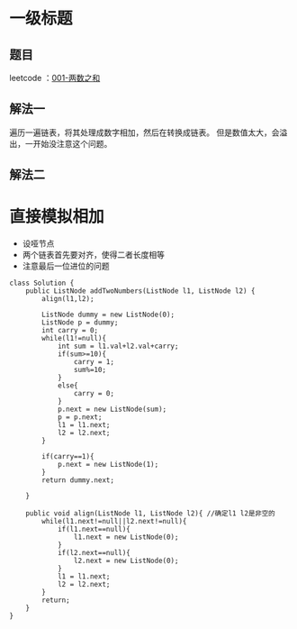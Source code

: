 # 一级标题

## 题目

leetcode ：[001-两数之和](https://leetcode-cn.com/problems/add-two-numbers/)

## 解法一
遍历一遍链表，将其处理成数字相加，然后在转换成链表。
但是数值太大，会溢出，一开始没注意这个问题。

## 解法二
# 直接模拟相加
- 设哑节点
- 两个链表首先要对齐，使得二者长度相等
- 注意最后一位进位的问题

```
class Solution {
    public ListNode addTwoNumbers(ListNode l1, ListNode l2) {
        align(l1,l2);

        ListNode dummy = new ListNode(0);
        ListNode p = dummy;
        int carry = 0;
        while(l1!=null){
            int sum = l1.val+l2.val+carry;
            if(sum>=10){
                carry = 1;
                sum%=10;
            }
            else{
                carry = 0;
            }
            p.next = new ListNode(sum);
            p = p.next;
            l1 = l1.next;
            l2 = l2.next;
        }

        if(carry==1){
            p.next = new ListNode(1);
        }
        return dummy.next;

    }

    public void align(ListNode l1, ListNode l2){ //确定l1 l2是非空的
        while(l1.next!=null||l2.next!=null){
            if(l1.next==null){
                l1.next = new ListNode(0);
            }
            if(l2.next==null){
                l2.next = new ListNode(0);
            }
            l1 = l1.next;
            l2 = l2.next;
        }
        return;
    }
}

```

